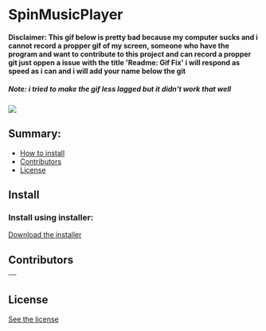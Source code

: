 # SpinMusicPlayer
#### Disclaimer: This gif below is pretty bad because my computer sucks and i cannot record a propper gif of my screen, someone who have the program and want to contribute to this project and can record a propper git just oppen a issue with the title 'Readme: Gif Fix' i will respond as speed as i can and i will add your name below the git
##### Note: i tried to make the gif less lagged but it didn't work that well
<img src="https://media.discordapp.net/attachments/680446019783360606/819719840599506964/SpinMusicPLayerGif.gif">

## Summary:
- [How to install](#install)
- [Contributors](#contributors)
- [License](#license)

## Install
### Install using installer:

[Download the installer](https://github.com/emanuelfranklyn/SpinMusicPlayerDesktop/releases/download/latest/Spin-Music-Player-Setup.exe)

## Contributors

| [<img src="" witdh="115"><br><sub></sub>](https://github.com/) |
| :---: |

## License

[See the license](https://github.com/emanuelfranklyn/SpinMusicPlayerDesktop/blob/main/LICENSE)
